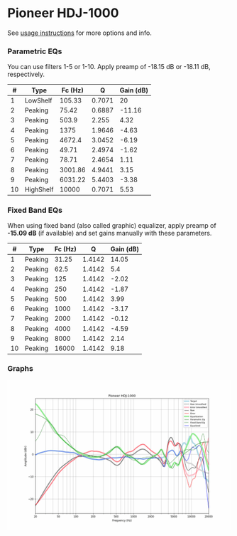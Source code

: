 # Pioneer HDJ-1000
See [usage instructions](https://github.com/jaakkopasanen/AutoEq#usage) for more options and info.

### Parametric EQs
You can use filters 1-5 or 1-10. Apply preamp of -18.15 dB or -18.11 dB, respectively.

|   # | Type      |   Fc (Hz) |      Q |   Gain (dB) |
|-----|-----------|-----------|--------|-------------|
|   1 | LowShelf  |    105.33 | 0.7071 |       20    |
|   2 | Peaking   |     75.42 | 0.6887 |      -11.16 |
|   3 | Peaking   |    503.9  | 2.255  |        4.32 |
|   4 | Peaking   |   1375    | 1.9646 |       -4.63 |
|   5 | Peaking   |   4672.4  | 3.0452 |       -6.19 |
|   6 | Peaking   |     49.71 | 2.4974 |       -1.62 |
|   7 | Peaking   |     78.71 | 2.4654 |        1.11 |
|   8 | Peaking   |   3001.86 | 4.9441 |        3.15 |
|   9 | Peaking   |   6031.22 | 5.4403 |       -3.38 |
|  10 | HighShelf |  10000    | 0.7071 |        5.53 |

### Fixed Band EQs
When using fixed band (also called graphic) equalizer, apply preamp of **-15.09 dB** (if available) and set gains manually with these parameters.

|   # | Type    |   Fc (Hz) |      Q |   Gain (dB) |
|-----|---------|-----------|--------|-------------|
|   1 | Peaking |     31.25 | 1.4142 |       14.05 |
|   2 | Peaking |     62.5  | 1.4142 |        5.4  |
|   3 | Peaking |    125    | 1.4142 |       -2.02 |
|   4 | Peaking |    250    | 1.4142 |       -1.87 |
|   5 | Peaking |    500    | 1.4142 |        3.99 |
|   6 | Peaking |   1000    | 1.4142 |       -3.17 |
|   7 | Peaking |   2000    | 1.4142 |       -0.12 |
|   8 | Peaking |   4000    | 1.4142 |       -4.59 |
|   9 | Peaking |   8000    | 1.4142 |        2.14 |
|  10 | Peaking |  16000    | 1.4142 |        9.18 |

### Graphs
![](./Pioneer%20HDJ-1000.png)
